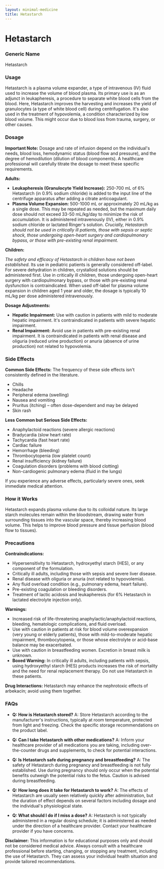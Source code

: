 ```yaml
---
layout: minimal-medicine
title: Hetastarch
---
```


# Hetastarch
### Generic Name
Hetastarch

### Usage
Hetastarch is a plasma volume expander, a type of intravenous (IV) fluid used to increase the volume of blood plasma. Its primary use is as an adjunct in leukapheresis, a procedure to separate white blood cells from the blood.  Here, Hetastarch improves the harvesting and increases the yield of granulocytes (a type of white blood cell) during centrifugation.  It's also used in the treatment of hypovolemia, a condition characterized by low blood volume.  This might occur due to blood loss from trauma, surgery, or other causes.

### Dosage

**Important Note:**  Dosage and rate of infusion depend on the individual's needs, blood loss, hemodynamic status (blood flow and pressure), and the degree of hemodilution (dilution of blood components).  A healthcare professional will carefully titrate the dosage to meet these specific requirements.

**Adults:**

* **Leukapheresis (Granulocyte Yield Increase):** 250-700 mL of 6% Hetastarch (in 0.9% sodium chloride) is added to the input line of the centrifuge apparatus after adding a citrate anticoagulant.
* **Plasma Volume Expansion:** 500-1000 mL or approximately 20 mL/kg as a single dose.  This may be repeated as needed, but the maximum daily dose should not exceed 33-50 mL/kg/day to minimize the risk of accumulation.  It is administered intravenously (IV), either in 0.9% sodium chloride or lactated Ringer's solution.  *Crucially, Hetastarch should not be used in critically ill patients, those with sepsis or septic shock, those undergoing open-heart surgery and cardiopulmonary bypass, or those with pre-existing renal impairment.*

**Children:**

*The safety and efficacy of Hetastarch in children have not been established.* Its use in pediatric patients is generally considered off-label. For severe dehydration in children, crystalloid solutions should be administered first. Use in critically ill children, those undergoing open-heart surgery with cardiopulmonary bypass, or those with pre-existing renal dysfunction is contraindicated.  When used off-label for plasma volume expansion in children aged 1 year and older, the dosage is typically 10 mL/kg per dose administered intravenously.


**Dosage Adjustments:**

* **Hepatic Impairment:**  Use with caution in patients with mild to moderate hepatic impairment.  It's contraindicated in patients with severe hepatic impairment.
* **Renal Impairment:** Avoid use in patients with pre-existing renal impairment.  It is contraindicated in patients with renal disease and oliguria (reduced urine production) or anuria (absence of urine production) not related to hypovolemia.

### Side Effects

**Common Side Effects:**  The frequency of these side effects isn't consistently defined in the literature.

* Chills
* Headache
* Peripheral edema (swelling)
* Nausea and vomiting
* Pruritus (itching) – often dose-dependent and may be delayed
* Skin rash

**Less Common but Serious Side Effects:**

* Anaphylactoid reactions (severe allergic reactions)
* Bradycardia (slow heart rate)
* Tachycardia (fast heart rate)
* Cardiac failure
* Hemorrhage (bleeding)
* Thrombocytopenia (low platelet count)
* Renal insufficiency (kidney failure)
* Coagulation disorders (problems with blood clotting)
* Non-cardiogenic pulmonary edema (fluid in the lungs)


If you experience any adverse effects, particularly severe ones, seek immediate medical attention.

### How it Works
Hetastarch expands plasma volume due to its colloidal nature. Its large starch molecules remain within the bloodstream, drawing water from surrounding tissues into the vascular space, thereby increasing blood volume. This helps to improve blood pressure and tissue perfusion (blood flow to tissues).

### Precautions

**Contraindications:**

* Hypersensitivity to Hetastarch, hydroxyethyl starch (HES), or any component of the formulation.
* Critically ill adults, including those with sepsis and severe liver disease.
* Renal disease with oliguria or anuria (not related to hypovolemia).
* Any fluid overload condition (e.g., pulmonary edema, heart failure).
* Pre-existing coagulation or bleeding disorders.
* Treatment of lactic acidosis and leukapheresis (for 6% Hetastarch in lactated electrolyte injection only).


**Warnings:**

* Increased risk of life-threatening anaphylactic/anaphylactoid reactions, bleeding, hematologic complications, and fluid overload.
* Use with caution in patients at risk for blood volume overexpansion (very young or elderly patients), those with mild-to-moderate hepatic impairment, thrombocytopenia, or those whose electrolyte or acid-base balance may be exacerbated.
* Use with caution in breastfeeding women.  Excretion in breast milk is unknown.
* **Boxed Warning:** In critically ill adults, including patients with sepsis, using hydroxyethyl starch (HES) products increases the risk of mortality and the need for renal replacement therapy.  Do not use Hetastarch in these patients.

**Drug Interactions:** Hetastarch may enhance the nephrotoxic effects of arbekacin; avoid using them together.


### FAQs

* **Q: How is Hetastarch stored?** A:  Store Hetastarch according to the manufacturer's instructions, typically at room temperature, protected from light and freezing. Check the specific storage recommendations on the product label.

* **Q: Can I take Hetastarch with other medications?** A:  Inform your healthcare provider of all medications you are taking, including over-the-counter drugs and supplements, to check for potential interactions.

* **Q: Is Hetastarch safe during pregnancy and breastfeeding?** A: The safety of Hetastarch during pregnancy and breastfeeding is not fully established.  Use during pregnancy should only occur when the potential benefits outweigh the potential risks to the fetus.  Caution is advised during breastfeeding.

* **Q: How long does it take for Hetastarch to work?** A: The effects of Hetastarch are usually seen relatively quickly after administration, but the duration of effect depends on several factors including dosage and the individual's physiological state.

* **Q: What should I do if I miss a dose?** A: Hetastarch is not typically administered in a regular dosing schedule; it is administered as needed under the direction of a healthcare provider.  Contact your healthcare provider if you have concerns.


**Disclaimer:** This information is for educational purposes only and should not be considered medical advice.  Always consult with a healthcare professional before starting, changing, or stopping any treatment, including the use of Hetastarch.  They can assess your individual health situation and provide tailored recommendations.
